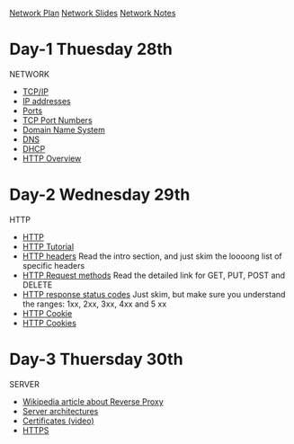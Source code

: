 [Network Plan]()
[Network Slides]()
[Network Notes]()

# Day-1 Thuesday 28th
NETWORK
- [TCP/IP](https://en.wikipedia.org/wiki/Internet_protocol_suite)
- [IP addresses](https://en.wikipedia.org/wiki/IP_address)
- [Ports](https://www.lifewire.com/port-numbers-on-computer-networks-817939)
- [TCP Port Numbers](https://www.webopedia.com/quick_ref/portnumbers.asp)
- [Domain Name System](https://en.wikipedia.org/wiki/Domain_Name_System)
- [DNS](https://computer.howstuffworks.com/dns.htm)
- [DHCP](https://kb.iu.edu/d/adov)
- [HTTP Overview](https://developer.mozilla.org/en-US/docs/Web/HTTP/Overview)

# Day-2 Wednesday 29th
HTTP
- [HTTP](https://en.wikipedia.org/wiki/Hypertext_Transfer_Protocol)
- [HTTP Tutorial](http://www.tutorialspoint.com/http/http_tutorial.pdf)
- [HTTP headers](https://developer.mozilla.org/en-US/docs/Web/HTTP/Headers) Read the intro section, and just skim the loooong list of specific headers
- [HTTP Request methods](https://developer.mozilla.org/en-US/docs/Web/HTTP/Methods) Read the detailed link for GET, PUT, POST and DELETE
- [HTTP response status codes](https://developer.mozilla.org/en-US/docs/Web/HTTP/Status) Just skim, but make sure you understand the ranges: 1xx, 2xx, 3xx, 4xx and 5 xx
- [HTTP Cookie](https://en.wikipedia.org/wiki/HTTP_cookie)
- [HTTP Cookies](https://developer.mozilla.org/en-US/docs/Web/HTTP/Cookies)

# Day-3 Thuersday 30th
SERVER
- [Wikipedia article about Reverse Proxy](https://en.wikipedia.org/wiki/Reverse_proxy)
- [Server architectures](https://www.digitalocean.com/community/tutorials/5-common-server-setups-for-your-web-application)
- [Certificates (video)](https://www.youtube.com/watch?v=LRMBZhdFjDI&t=25s)
- [HTTPS](https://robertheaton.com/2014/03/27/how-does-https-actually-work/)